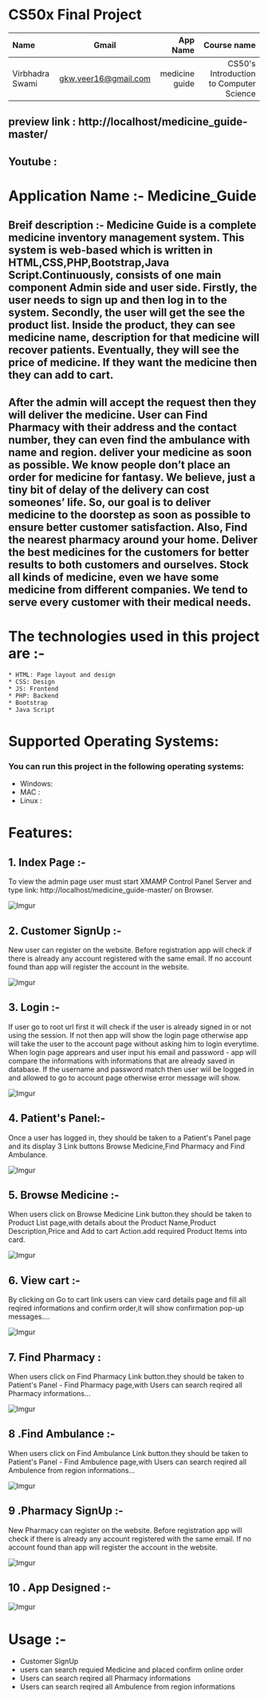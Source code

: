 
# CS50x Final Project

| Name        | Gmail       | App Name      | Course name|  
| :---        |    :----:   |          ---: |       ---: |
|Virbhadra Swami|gkw.veer16@gmail.com| medicine guide|CS50's Introduction to Computer Science   |            |


## preview link : http://localhost/medicine_guide-master/
## Youtube      :


# Application Name :- Medicine_Guide

## Breif description :- Medicine Guide is a complete medicine inventory management system. This system is web-based which is written in HTML,CSS,PHP,Bootstrap,Java Script.Continuously, consists of one main component Admin side and user side. Firstly, the user needs to sign up and then log in to the system. Secondly, the user will get the see the product list. Inside the product, they can see medicine name, description for that medicine will recover patients. Eventually, they will see the price of medicine. If they want the medicine then they can add to cart.
 
 ## After the admin will accept the request then they will deliver the medicine. User can Find Pharmacy with their address and the contact number, they can even find the ambulance with name and region. deliver your medicine as soon as possible. We know people don’t place an order for medicine for fantasy. We believe, just a tiny bit of delay of the delivery can cost someones’ life. So, our goal is to deliver medicine to the doorstep as soon as possible to ensure better customer satisfaction. Also, Find the nearest pharmacy around your home. Deliver the best medicines for the customers for better results to both customers and ourselves. Stock all kinds of medicine, even we have some medicine from different companies. We tend to serve every customer with their medical needs.



# The technologies used in this project are :-

    * HTML: Page layout and design
    * CSS: Design
    * JS: Frontend
    * PHP: Backend
    * Bootstrap
    * Java Script

# Supported Operating Systems:

### You can run this project in the following operating systems:
* Windows:
* MAC   :
* Linux :

# Features:

## 1. Index Page :- 
 
   To view the admin page user must start XMAMP Control Panel Server and type link: http://localhost/medicine_guide-master/ on Browser.

   ![Imgur](https://i.imgur.com/eaOxJOg.png)


## 2. Customer SignUp :-

   New user can register on the website. Before registration app will check if there is already any account registered with the same email. If no account found than app will register the account in the website.

   ![Imgur](https://i.imgur.com/yRHA1mU.png)

## 3. Login :-

  If user go to root url first it will check if the user is already signed in or not using the session. If not then app will show the login page otherwise app will take the user to the account page without asking him to login everytime. When login page apprears and user input his email and password - app will compare the informations with informations that are already saved in database. If the username and password match then user wiil be logged in and allowed to go to account page otherwise error message will show.

  ![Imgur](https://i.imgur.com/Xx26eaM.png)

  ## 4. Patient's Panel:-

  Once a user has logged in, they should be taken to a Patient's Panel page and its display 3 Link buttons Browse Medicine,Find Pharmacy and Find Ambulance.

  ![Imgur](https://i.imgur.com/13XcIKI.png)

  ## 5. Browse Medicine :-

  When users click on  Browse Medicine Link button.they should be taken to Product List page,with details about the Product Name,Product Description,Price and Add to cart Action.add required Product Items into card.

  ![Imgur](https://i.imgur.com/g6rt5oL.png)

  ## 6. View cart :-
   
   By clicking on Go to cart link users can view card details page and fill all reqired informations and confirm order,it will show confirmation pop-up messages....

   ![Imgur](https://i.imgur.com/GWyh9vd.png)


  ## 7. Find Pharmacy :
When users click on Find Pharmacy Link button.they should be taken to Patient's Panel - Find Pharmacy page,with Users can search reqired all Pharmacy informations...    
     
 ![Imgur](https://i.imgur.com/PfnvUPm.png)    


   


    
## 8 .Find Ambulance :-

When users click on Find Ambulance Link button.they should be taken to Patient's Panel - Find Ambulence page,with Users can search reqired all Ambulence from region  informations... 
    
![Imgur](https://i.imgur.com/X8Z5Hlr.png)

      
## 9 .Pharmacy SignUp :-

 New Pharmacy can register on the website. Before registration app will check if there is already any account registered with the same email. If no account found than app will register the account in the website.

![Imgur](https://i.imgur.com/wwwsVZq.png) 
       
## 10 . App Designed :-

![Imgur](https://i.imgur.com/TLJGNNE.png)


# Usage :-

* Customer SignUp
* users can search requied Medicine and placed confirm online order
* Users can search reqired all Pharmacy informations
* Users can search reqired all Ambulence from region  informations
   